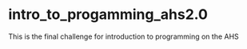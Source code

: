 # intro_to_progamming_ahs2.0
This is the final challenge for introduction to programming on the AHS

